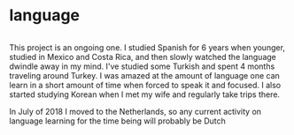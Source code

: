 # language

```scala mdoc:percentages:language
```

This project is an ongoing one. I studied Spanish for 6 years when younger,
studied in Mexico and Costa Rica, and then slowly watched the language dwindle
away in my mind. I've studied some Turkish and spent 4 months traveling around
Turkey. I was amazed at the amount of language one can learn in a short amount
of time when forced to speak it and focused. I also started studying Korean when
I met my wife and regularly take trips there.

In July of 2018 I moved to the Netherlands, so any current activity on language
learning for the time being will probably be Dutch
